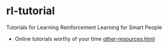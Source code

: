 # rl-tutorial
Tutorials for Learning Reinforcement Learning for Smart People 

* Online tutorials worthy of your time [other-resources.html](other-resources.html)
